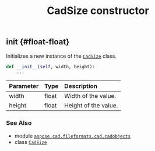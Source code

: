 ﻿---
title: CadSize constructor
second_title: Aspose.CAD for Python via .NET API References
description: 
type: docs
weight: 10
url: /python-net/aspose.cad.fileformats.cad.cadobjects/cadsize/__init__/
is_root: false
---

## __init__ {#float-float}

Initializes a new instance of the [`CadSize`](/cad/python-net/aspose.cad.fileformats.cad.cadobjects/cadsize) class.



```python
def __init__(self, width, height):
    ...
```


| Parameter | Type | Description |
| :- | :- | :- |
| width | float | Width of the value. |
| height | float | Height of the value. |



### See Also
* module [`aspose.cad.fileformats.cad.cadobjects`](../../)
* class [`CadSize`](/cad/python-net/aspose.cad.fileformats.cad.cadobjects/cadsize)
